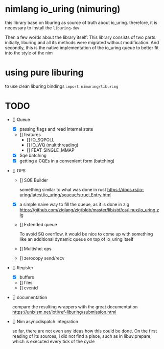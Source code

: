 # nimlang io_uring (nimuring)

this library base on liburing as source of truth about io_uring.
therefore, it is necessary to install the `liburing-dev`

Then a few words about the library itself:
This library consists of two parts.
initially, liburing and all its methods were migrated without modification.
And secondly, this is the native implementation of the io_uring queue
to better fit into the style of the nim


# using pure liburing

to use clean liburing bindings `import nimuring/liburing`

# TODO

- [] Queue
  - [x] passing flags and read internal state
  - [] features
    - [] IO_SQPOLL
    - [] IO_WQ (multithreading)
    - [] FEAT_SINGLE_MMAP
  - [x] Sqe batching
  - [x] getting a CQEs in a convenient form (batching)

- [] OPS
  - [] SQE Builder
       
       something similar to what was done in rust
       https://docs.rs/io-uring/latest/io_uring/squeue/struct.Entry.html
  - [x] a simple naive way to fill the queue, as it is done in zig
        https://github.com/ziglang/zig/blob/master/lib/std/os/linux/io_uring.zig
  - [] Extended queue
    
    To avoid SQ overflow, it would be nice to come up with something like an additional dynamic queue on top of io_uring itself
  - [] Multishot ops
  - [] zerocopy send/recv

- [] Register
  - [x] buffers
  - [] files
  - [] eventd

- [] documentation
  
  compare the resulting wrappers with the great documentation
  https://unixism.net/loti/ref-liburing/submission.html

- [] Nim asyncdispatch integration
  
  so far, there are not even any ideas how this could be done.
  On the first reading of its sources, I did not find a place,
  such as in libuv.prepare, which is executed every tick of the cycle


